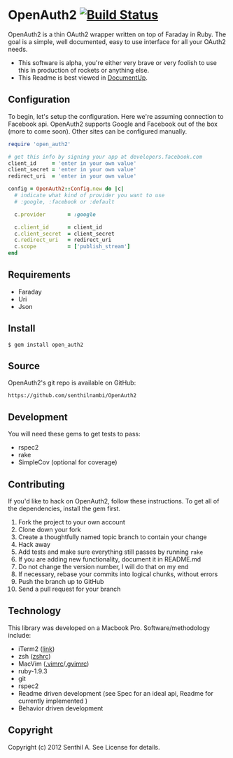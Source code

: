 # OpenAuth2 [![Build Status](https://secure.travis-ci.org/senthilnambi/OpenAuth2.png?branch=master)][travis]

[travis]: http://travis-ci.org/senthilnambi/OpenAuth2

OpenAuth2 is a thin OAuth2 wrapper written on top of Faraday in Ruby. The goal is a simple, well documented, easy to use interface for all your OAuth2 needs.

* This software is alpha, you're either very brave or very foolish to use this in production of rockets or anything else.
* This Readme is best viewed in [DocumentUp](http://documentup.com/senthilnambi/OpenAuth2).

## Configuration

To begin, let's setup the configuration. Here we're assuming connection to Facebook api. OpenAuth2 supports Google and Facebook out of the box (more to come soon). Other sites can be configured manually.

```ruby
require 'open_auth2'

# get this info by signing your app at developers.facebook.com
client_id     = 'enter in your own value'
client_secret = 'enter in your own value'
redirect_uri  = 'enter in your own value'

config = OpenAuth2::Config.new do |c|
  # indicate what kind of provider you want to use
  # :google, :facebook or :default

  c.provider       = :google

  c.client_id      = client_id
  c.client_secret  = client_secret
  c.redirect_uri   = redirect_uri
  c.scope          = ['publish_stream']
end
```

## Requirements

  * Faraday
  * Uri
  * Json

## Install

    $ gem install open_auth2

## Source

OpenAuth2's git repo is available on GitHub:

    https://github.com/senthilnambi/OpenAuth2

## Development

You will need these gems to get tests to pass:

  * rspec2
  * rake
  * SimpleCov (optional for coverage)

## Contributing

If you'd like to hack on OpenAuth2, follow these instructions. To get all of the dependencies, install the gem first.

  1. Fork the project to your own account
  1. Clone down your fork
  1. Create a thoughtfully named topic branch to contain your change
  1. Hack away
  1. Add tests and make sure everything still passes by running `rake`
  1. If you are adding new functionality, document it in README.md
  1. Do not change the version number, I will do that on my end
  1. If necessary, rebase your commits into logical chunks, without errors
  1. Push the branch up to GitHub
  1. Send a pull request for your branch

## Technology

This library was developed on a Macbook Pro. Software/methodology include:

  * iTerm2 ([link][1])
  * zsh ([zshrc][2])
  * MacVim ([.vimrc][3]/[.gvimrc][4])
  * ruby-1.9.3
  * git
  * rspec2
  * Readme driven development (see Spec for an ideal api, Readme for currently implemented )
  * Behavior driven development

[1]: http://www.iterm2.com/#/section/home
[2]: https://github.com/senthilnambi/dotfiles/blob/master/dotfiles/.zshrc
[3]: https://github.com/senthilnambi/dotfiles/blob/master/dotfiles/.vimrc
[4]: https://github.com/senthilnambi/dotfiles/blob/master/dotfiles/.gvimrc

## Copyright

Copyright (c) 2012 Senthil A. See License for details.
